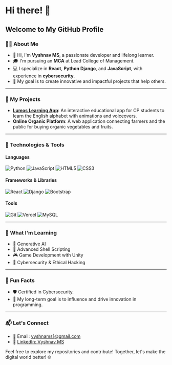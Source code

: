 # Hi there! 👋

## Welcome to My GitHub Profile

### 👨‍💻 About Me
- 👋 Hi, I'm **Vyshnav MS**, a passionate developer and lifelong learner.
- 🎓 I'm pursuing an **MCA** at Lead College of Management.
- 💻 I specialize in **React**, **Python Django**, and **JavaScript**, with experience in **cybersecurity**.
- 🌟 My goal is to create innovative and impactful projects that help others.

---

### 🚀 My Projects
- **[Lumos Learning App](https://github.com/Vyshnav-ms/Lumos-learning-app)**: An interactive educational app for CP students to learn the English alphabet with animations and voiceovers.
- **Online Organic Platform**: A web application connecting farmers and the public for buying organic vegetables and fruits.

---

### 🔧 Technologies & Tools
#### Languages
![Python](https://img.shields.io/badge/-Python-3776AB?style=flat-square&logo=python&logoColor=white)
![JavaScript](https://img.shields.io/badge/-JavaScript-F7DF1E?style=flat-square&logo=javascript&logoColor=black)
![HTML5](https://img.shields.io/badge/-HTML5-E34F26?style=flat-square&logo=html5&logoColor=white)
![CSS3](https://img.shields.io/badge/-CSS3-1572B6?style=flat-square&logo=css3&logoColor=white)

#### Frameworks & Libraries
![React](https://img.shields.io/badge/-React-61DAFB?style=flat-square&logo=react&logoColor=black)
![Django](https://img.shields.io/badge/-Django-092E20?style=flat-square&logo=django&logoColor=white)
![Bootstrap](https://img.shields.io/badge/-Bootstrap-7952B3?style=flat-square&logo=bootstrap&logoColor=white)

#### Tools
![Git](https://img.shields.io/badge/-Git-F05032?style=flat-square&logo=git&logoColor=white)
![Vercel](https://img.shields.io/badge/-Vercel-000000?style=flat-square&logo=vercel&logoColor=white)
![MySQL](https://img.shields.io/badge/-MySQL-4479A1?style=flat-square&logo=mysql&logoColor=white)

---

### 🌱 What I'm Learning
- 🤖 Generative AI
- 🐚 Advanced Shell Scripting
- 🎮 Game Development with Unity
- 🔐 Cybersecurity & Ethical Hacking



---

### 🌟 Fun Facts
- 🛡️ Certified in Cybersecurity.
- 🎯 My long-term goal is to influence and drive innovation in programming.

---

### 📬 Let's Connect
- 📧 Email: vyshnams1@gmail.com
- 💼 [LinkedIn: Vyshnav MS](www.linkedin.com/in/vyshnav-m-s)

Feel free to explore my repositories and contribute! Together, let's make the digital world better! 🌐

